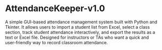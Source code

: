 # AttendanceKeeper-v1.0
A simple GUI-based attendance management system built with Python and Tkinter. It allows users to import a student list from Excel, select a class section, track student attendance interactively, and export the results as a text or Excel file. Designed for instructors or TAs who want a quick and user-friendly way to record classroom attendance.
